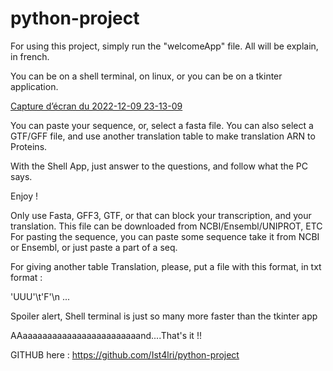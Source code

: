 # python-project

For using this project, simply run the "welcomeApp" file. All will be explain, in french.

You can be on a shell terminal, on linux, or you can be on a tkinter application. 

[Capture d’écran du 2022-12-09 23-13-09](https://user-images.githubusercontent.com/109163988/206808406-deeee52c-2b9c-45a7-8aad-3fe77cc42be7.png)

You can paste your sequence, or, select a fasta file. You can also select a GTF/GFF file, and use another translation table to make translation ARN to Proteins.

With the Shell App, just answer to the questions, and follow what the PC says.

Enjoy ! 

Only use Fasta, GFF3, GTF, or that can block your transcription, and your translation. This file can be downloaded from NCBI/Ensembl/UNIPROT, ETC
For pasting the sequence, you can paste some sequence take it from NCBI or Ensembl, or just paste a part of a seq.

For giving another table Translation, please, put a file with this format, in txt format :

'UUU'\t'F'\n
...

Spoiler alert, Shell terminal is just so many more faster than the tkinter app

AAaaaaaaaaaaaaaaaaaaaaaaaand....That's it !!

GITHUB here : https://github.com/Ist4lri/python-project
